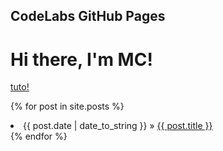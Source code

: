 ## CodeLabs GitHub Pages

# Hi there, I'm MC!

[tuto!](post.md)

{% for post in site.posts %}
  <li><span>{{ post.date | date_to_string }}</span> » <a href="{{ post.url }}" title="{{ post.title }}">{{ post.title }}</a></li>
{% endfor %}

